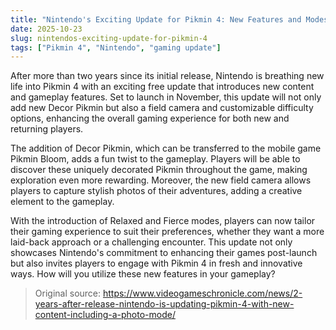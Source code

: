 ```yaml
---
title: "Nintendo's Exciting Update for Pikmin 4: New Features and Modes"
date: 2025-10-23
slug: nintendos-exciting-update-for-pikmin-4
tags: ["Pikmin 4", "Nintendo", "gaming update"]
---
```


After more than two years since its initial release, Nintendo is breathing new life into Pikmin 4 with an exciting free update that introduces new content and gameplay features. Set to launch in November, this update will not only add new Decor Pikmin but also a field camera and customizable difficulty options, enhancing the overall gaming experience for both new and returning players.

The addition of Decor Pikmin, which can be transferred to the mobile game Pikmin Bloom, adds a fun twist to the gameplay. Players will be able to discover these uniquely decorated Pikmin throughout the game, making exploration even more rewarding. Moreover, the new field camera allows players to capture stylish photos of their adventures, adding a creative element to the gameplay.

With the introduction of Relaxed and Fierce modes, players can now tailor their gaming experience to suit their preferences, whether they want a more laid-back approach or a challenging encounter. This update not only showcases Nintendo's commitment to enhancing their games post-launch but also invites players to engage with Pikmin 4 in fresh and innovative ways. How will you utilize these new features in your gameplay?

> Original source: https://www.videogameschronicle.com/news/2-years-after-release-nintendo-is-updating-pikmin-4-with-new-content-including-a-photo-mode/